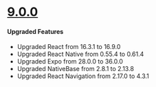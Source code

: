 # [9.0.0](http://gitstrap.com/strapmobile/FoodOrderingApp/blob/v9.0.0/CRNA/ChangeLog.md)

#### Upgraded Features

- Upgraded React from 16.3.1 to 16.9.0
- Upgraded React Native from 0.55.4 to 0.61.4
- Upgraded Expo from 28.0.0 to 36.0.0
- Upgraded NativeBase from 2.8.1 to 2.13.8
- Upgraded React Navigation from 2.17.0 to 4.3.1
